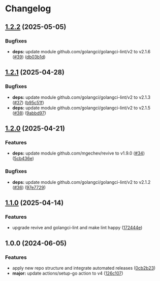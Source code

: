 # Changelog

## [1.2.2](https://github.com/kleister/go-mcupdater/compare/v1.2.1...v1.2.2) (2025-05-05)


### Bugfixes

* **deps:** update module github.com/golangci/golangci-lint/v2 to v2.1.6 ([#39](https://github.com/kleister/go-mcupdater/issues/39)) ([db03b1d](https://github.com/kleister/go-mcupdater/commit/db03b1d0524bf9a7745054fc75ca0954b9495fba))

## [1.2.1](https://github.com/kleister/go-mcupdater/compare/v1.2.0...v1.2.1) (2025-04-28)


### Bugfixes

* **deps:** update module github.com/golangci/golangci-lint/v2 to v2.1.3 ([#37](https://github.com/kleister/go-mcupdater/issues/37)) ([b95c51f](https://github.com/kleister/go-mcupdater/commit/b95c51f4ec2c5abc884cc586db20f4ce474641ed))
* **deps:** update module github.com/golangci/golangci-lint/v2 to v2.1.5 ([#38](https://github.com/kleister/go-mcupdater/issues/38)) ([9abbd97](https://github.com/kleister/go-mcupdater/commit/9abbd9757fde60b3cc138dcb8ffa57808a490c65))

## [1.2.0](https://github.com/kleister/go-mcupdater/compare/v1.1.0...v1.2.0) (2025-04-21)


### Features

* **deps:** update module github.com/mgechev/revive to v1.9.0 ([#34](https://github.com/kleister/go-mcupdater/issues/34)) ([5cb436e](https://github.com/kleister/go-mcupdater/commit/5cb436ec6bc340a1c4c3b10441f5f3b84f108aab))


### Bugfixes

* **deps:** update module github.com/golangci/golangci-lint/v2 to v2.1.2 ([#36](https://github.com/kleister/go-mcupdater/issues/36)) ([97e7729](https://github.com/kleister/go-mcupdater/commit/97e77299d66eb54ed6352ed9e79d8a2b70bdc853))

## [1.1.0](https://github.com/kleister/go-mcupdater/compare/v1.0.0...v1.1.0) (2025-04-14)


### Features

* upgrade revive and golangci-lint and make lint happy ([172444e](https://github.com/kleister/go-mcupdater/commit/172444eb93981cf4e187716e183184ff42fec27b))

## 1.0.0 (2024-06-05)


### Features

* apply new repo structure and integrate automated releases ([0cb2b23](https://github.com/kleister/go-mcupdater/commit/0cb2b231a748c25badf11a1aac5fb02515ad4de1))
* **major:** update actions/setup-go action to v4 ([126c107](https://github.com/kleister/go-mcupdater/commit/126c1070175abbb23c53ada76bf2ed21a01b56ea))
